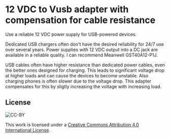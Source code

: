 12 VDC to Vusb adapter with compensation for cable resistance
=============================================================

Use a reliable 12 VDC power supply for USB-powered devices.

Dedicated USB chargers often don't have the desired reliability 
for 24/7 use over several years. Power supplies with 12 VDC output
into a DC jack are available in a reliable quality. I can recommend
Meanwell GST40A12-P1J.

USB cables often have higher resistance than
dedicated power cables, even the better ones designed for charging.
This leads to significant voltage drop at higher loads and can cause
the devices to become unstable. Also charging phones is often slower
due to the voltage drop. This adapter compensates for this by sligtly 
increasing the voltage with increasing load.

License
-------
![CC-BY](https://licensebuttons.net/l/by/4.0/88x31.png)

This work is licensed under a [Creative Commons Attribution 4.0 International License](https://creativecommons.org/licenses/by/4.0/).
